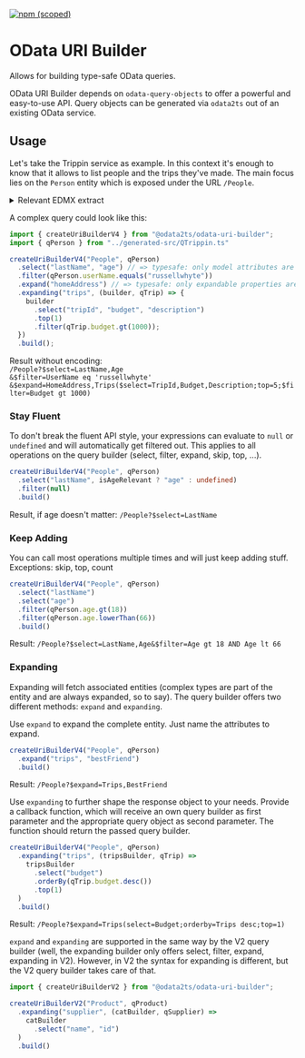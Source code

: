[![npm (scoped)](https://img.shields.io/npm/v/@odata2ts/odata-uri-builder?style=for-the-badge)](https://www.npmjs.com/package/@odata2ts/odata-uri-builder)

# OData URI Builder

Allows for building type-safe OData queries.

OData URI Builder depends on `odata-query-objects` to offer a powerful and easy-to-use API.
Query objects can be generated via `odata2ts` out of an existing OData service.

## Usage

Let's take the Trippin service as example. In this context it's enough to know that it allows to 
list people and the trips they've made. The main focus lies on the `Person` entity which is
exposed under the URL `/People`.

<p>
  <details>
    <summary>Relevant EDMX extract</summary>

```xml
<Schema Namespace="Trippin" xmlns="http://docs.oasis-open.org/odata/ns/edm">
  <EntityType Name="Person">
    <Key>
      <PropertyRef Name="UserName" />
    </Key>
    <Property Name="UserName" Type="Edm.String" Nullable="false" />
    <Property Name="LastName" Type="Edm.String" MaxLength="26" />
    <Property Name="Age" Type="Edm.Int64" />
    <Property Name="Emails" Type="Collection(Edm.String)" />
    <Property Name="AddressInfo" Type="Collection(Trippin.Location)" />
    <Property Name="HomeAddress" Type="Trippin.Location" />
    <Property Name="FavoriteFeature" Type="Trippin.Feature" Nullable="false" />
    <Property Name="Features" Type="Collection(Trippin.Feature)" Nullable="false" />
    <NavigationProperty Name="Friends" Type="Collection(Trippin.Person)" />
    <NavigationProperty Name="BestFriend" Type="Trippin.Person" />
    <NavigationProperty Name="Trips" Type="Collection(Trippin.Trip)" />
  </EntityType>
  <EntityContainer Name="Container">
    <EntitySet Name="People" EntityType="Trippin.Person">
      ...
    </EntitySet>
  </EntityContainer>
</Schema>
```

  </details>
</p>

A complex query could look like this:

```ts
import { createUriBuilderV4 } from "@odata2ts/odata-uri-builder";
import { qPerson } from "../generated-src/QTrippin.ts"

createUriBuilderV4("People", qPerson)
  .select("lastName", "age") // => typesafe: only model attributes are allowed
  .filter(qPerson.userName.equals("russellwhyte"))
  .expand("homeAddress") // => typesafe: only expandable properties are allowed
  .expanding("trips", (builder, qTrip) => {
    builder
      .select("tripId", "budget", "description")
      .top(1)
      .filter(qTrip.budget.gt(1000));
  })
  .build();

```
Result without encoding:<br>
`/People?$select=LastName,Age`<br>
`&$filter=UserName eq 'russellwhyte'`<br>
`&$expand=HomeAddress,Trips($select=TripId,Budget,Description;top=5;$filter=Budget gt 1000)`

### Stay Fluent 
To don't break the fluent API style, your expressions can evaluate to `null` or `undefined` 
and will automatically get filtered out. This applies to all operations on the query builder
(select, filter, expand, skip, top, ...).

```ts
createUriBuilderV4("People", qPerson)
  .select("lastName", isAgeRelevant ? "age" : undefined)
  .filter(null)
  .build()
```
Result, if age doesn't matter: `/People?$select=LastName`

### Keep Adding
You can call most operations multiple times and will just keep adding stuff.
Exceptions: skip, top, count
```ts
createUriBuilderV4("People", qPerson)
  .select("lastName")
  .select("age")
  .filter(qPerson.age.gt(18))
  .filter(qPerson.age.lowerThan(66))
  .build()
```
Result: `/People?$select=LastName,Age&$filter=Age gt 18 AND Age lt 66`

### Expanding
Expanding will fetch associated entities (complex types are part of the entity and are always expanded, so to say).
The query builder offers two different methods: `expand` and `expanding`. 

Use `expand` to expand the complete entity. Just name the attributes to expand.
```ts
createUriBuilderV4("People", qPerson)
  .expand("trips", "bestFriend")
  .build()
```
Result: `/People?$expand=Trips,BestFriend`

Use `expanding` to further shape the response object to your needs.
Provide a callback function, which will receive an own query builder as first parameter
and the appropriate query object as second parameter. 
The function should return the passed query builder.

```ts
createUriBuilderV4("People", qPerson)
  .expanding("trips", (tripsBuilder, qTrip) => 
    tripsBuilder
      .select("budget")
      .orderBy(qTrip.budget.desc())
      .top(1)
  )
  .build()
```
Result: `/People?$expand=Trips(select=Budget;orderby=Trips desc;top=1)`

`expand` and `expanding` are supported in the same way by the V2 query builder (well, the expanding builder only
offers select, filter, expand, expanding in V2). However, in V2 the syntax for expanding is different, but
the V2 query builder takes care of that.

```ts
import { createUriBuilderV2 } from "@odata2ts/odata-uri-builder";

createUriBuilderV2("Product", qProduct)
  .expanding("supplier", (catBuilder, qSupplier) => 
    catBuilder
      .select("name", "id")
  )
  .build()
```
